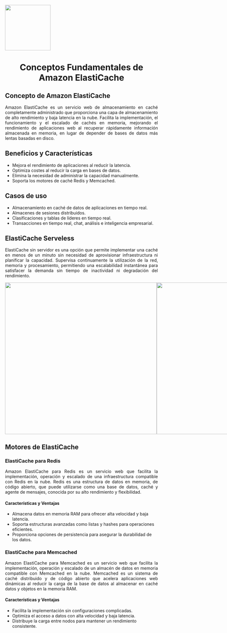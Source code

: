 <p align="left">
  <img src="https://semanadelcannabis.cayetano.edu.pe/assets/img/logo-upch.png" width="150">
  <h1 align="center">Conceptos Fundamentales de Amazon ElastiCache</h1>
</p>

## Concepto de Amazon ElastiCache
<p align="justify">Amazon ElastiCache es un servicio web de almacenamiento en caché completamente administrado que proporciona una capa de almacenamiento de alto rendimiento y baja latencia en la nube. Facilita la implementación, el funcionamiento y el escalado de cachés en memoria, mejorando el rendimiento de aplicaciones web al recuperar rápidamente información almacenada en memoria, en lugar de depender de bases de datos más lentas basadas en disco.</p>

## Beneficios y Características
- Mejora el rendimiento de aplicaciones al reducir la latencia.
- Optimiza costes al reducir la carga en bases de datos.
- Elimina la necesidad de administrar la capacidad manualmente.
- Soporta los motores de caché Redis y Memcached.

## Casos de uso
- Almacenamiento en caché de datos de aplicaciones en tiempo real.
- Almacenes de sesiones distribuidos.
- Clasificaciones y tablas de líderes en tiempo real.
- Transacciones en tiempo real, chat, análisis e inteligencia empresarial.

## ElastiCache Serveless
<p align="justify">ElastiCache sin servidor es una opción que permite implementar una caché en menos de un minuto sin necesidad de aprovisionar infraestructura ni planificar la capacidad. Supervisa continuamente la utilización de la red, memoria y procesamiento, permitiendo una escalabilidad instantánea para satisfacer la demanda sin tiempo de inactividad ni degradación del rendimiento.</p>
<div align="center"; style="display: flex; justify-content: space-between;">
  <img src="https://github.com/EdwinJaraOFC/AWS-Cloud-Project/assets/150296803/a050d9e2-ebd5-4565-8616-1c075b5e5c60" width="500">
  <img src="https://github.com/EdwinJaraOFC/AWS-Cloud-Project/assets/150296803/40a3d8d0-928d-4f52-8b36-4eeb3fe49d02" width="500">
</div>

## Motores de ElastiCache
### ElastiCache para Redis
<p align="justify">Amazon ElastiCache para Redis es un servicio web que facilita la implementación, operación y escalado de una infraestructura compatible con Redis en la nube. Redis es una estructura de datos en memoria, de código abierto, que puede utilizarse como una base de datos, caché y agente de mensajes, conocida por su alto rendimiento y flexibilidad.</p>

#### Características y Ventajas
- Almacena datos en memoria RAM para ofrecer alta velocidad y baja latencia.
- Soporta estructuras avanzadas como listas y hashes para operaciones eficientes.
- Proporciona opciones de persistencia para asegurar la durabilidad de los datos.

### ElastiCache para Memcached
<p align="justify">
Amazon ElastiCache para Memcached es un servicio web que facilita la implementación, operación y escalado de un almacén de datos en memoria compatible con Memcached en la nube. Memcached es un sistema de caché distribuido y de código abierto que acelera aplicaciones web dinámicas al reducir la carga de la base de datos al almacenar en caché datos y objetos en la memoria RAM.</p>

#### Características y Ventajas
- Facilita la implementación sin configuraciones complicadas.
- Optimiza el acceso a datos con alta velocidad y baja latencia.
- Distribuye la carga entre nodos para mantener un rendimiento consistente.
